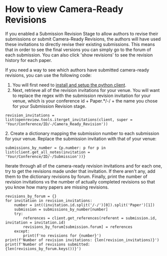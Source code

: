 # How to view Camera-Ready Revisions

If you enabled a Submission Revision Stage to allow authors to revise their submissions or submit Camera-Ready Revisions, the authors will have used these invitations to directly revise their existing submissions. This means that in order to see the final versions you can simply go to the forum of each submission. You can also click 'show revisions'  to see the revision history for each paper.&#x20;

If you need a way to see which authors have submitted camera-ready revisions, you can use the following code:&#x20;

1. You will first need to [install and setup the python client](https://openreview-py.readthedocs.io/en/latest/how\_to\_setup.html).
2. Next, retrieve all of the revision invitations for your venue. You will want to replace the regex with the submission revision invitation for your venue, which is your conference id + Paper.\*/-/ + the name you chose for your Submission Revision stage.&#x20;

```
revision_invitations = list(openreview.tools.iterget_invitations(client, super = 'Your/Conference/ID/-/Camera_Ready_Revision'))
```

2\. Create a dictionary mapping the submission number to each submission for your venue. Replace the submission invitation with that of your venue:&#x20;

```
submissions_by_number = {p.number: p for p in list(client.get_all_notes(invitation = 'Your/Conference/ID/-/Submission'))}
```

Iterate through all of the camera-ready revision invitations and for each one, try to get the revisions made under that invitation. If there aren't any, add them to the dictionary revisions by forum. Finally, print the number of revision invitations vs the number of actually completed revisions so that you know how many papers are missing revisions.

```
revisions_by_forum = {}
for invitation in revision_invitations: 
    number = int((invitation.id.split('/-/')[0]).split('Paper')[1])
    submission = submissions_by_number[number]
    try:
        references = client.get_references(referent = submission.id, invitation = invitation.id)
        revisions_by_forum[submission.forum] = references
    except: 
        print(f'no revisions for {number}')
print(f'Number of revision invitations: {len(revision_invitations)}')
print(f'Number of revisions submitted: {len(revisions_by_forum.keys())}')
```

